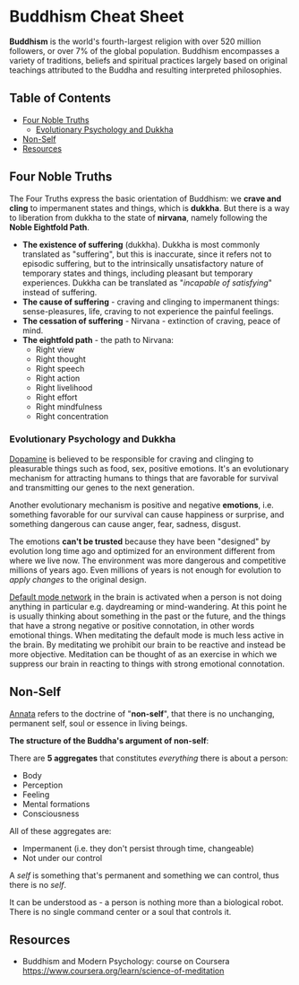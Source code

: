 # Buddhism Cheat Sheet

**Buddhism** is the world's fourth-largest religion with over 520 million followers, 
or over 7% of the global population. Buddhism encompasses a variety of traditions, beliefs 
and spiritual practices largely based on original teachings attributed to the Buddha and resulting 
interpreted philosophies.

## Table of Contents

- [Four Noble Truths](#four-noble-truths)
  - [Evolutionary Psychology and Dukkha](#evolutionary-psychology-and-dukkha)
- [Non-Self](non-self)
- [Resources](#resources)

## Four Noble Truths

The Four Truths express the basic orientation of Buddhism: we **crave and cling** to impermanent states and things, 
which is **dukkha**. But there is a way to liberation from dukkha to the state of **nirvana**, namely following the 
**Noble Eightfold Path**.

- **The existence of suffering** (dukkha). Dukkha is most commonly translated as "suffering", but this is inaccurate, 
since it refers not to episodic suffering, but to the intrinsically unsatisfactory nature of temporary states and 
things, including pleasant but temporary experiences. Dukkha can be translated as "*incapable of satisfying*" 
instead of suffering.
- **The cause of suffering** - craving and clinging to impermanent things: sense-pleasures, life, craving to not 
experience the painful feelings.
- **The cessation of suffering** - Nirvana - extinction of craving, peace of mind.
- **The eightfold path** - the path to Nirvana:
  - Right view
  - Right thought
  - Right speech
  - Right action
  - Right livelihood
  - Right effort
  - Right mindfulness
  - Right concentration

### Evolutionary Psychology and Dukkha

[Dopamine](https://en.wikipedia.org/wiki/Dopamine) is believed to be responsible for craving and clinging to 
pleasurable things such as food, sex, positive emotions. It's an evolutionary mechanism for attracting humans to things
that are favorable for survival and transmitting our genes to the next generation.

Another evolutionary mechanism is positive and negative **emotions**, i.e. something favorable for our survival can cause 
happiness or surprise, and something dangerous can cause anger, fear, sadness, disgust. 

The emotions **can't be trusted** because they have been "designed" by evolution long time ago and optimized for an 
environment different from where we live now. The environment was more dangerous and competitive millions of years ago.
Even millions of years is not enough for evolution to *apply changes* to the original design.

[Default mode network](https://en.wikipedia.org/wiki/Default_mode_network) in the brain is activated when a person is 
not doing anything in particular e.g. daydreaming or mind-wandering. At this point he is usually 
thinking about something in the past or the future, and the things that have a strong negative or positive connotation, 
in other words emotional things. When meditating the default mode is much less active in the brain. 
By meditating we prohibit our brain to be reactive and instead be more objective.
Meditation can be thought of as an exercise in which we suppress our brain in reacting to things with strong emotional 
connotation.

## Non-Self

[Annata](https://en.wikipedia.org/wiki/Anatta) refers to the doctrine of "**non-self**", that there is no unchanging, 
permanent self, soul or essence in living beings.

**The structure of the Buddha's argument of non-self**:
 
There are **5 aggregates** that constitutes *everything* there is about a person:

- Body
- Perception 
- Feeling
- Mental formations
- Consciousness

All of these aggregates are:

- Impermanent (i.e. they don't persist through time, changeable)
- Not under our control 

A *self* is something that's permanent and something we can control, thus there is no *self*.

It can be understood as - a person is nothing more than a biological robot. There is no single command center or a soul
that controls it.
 
## Resources

- Buddhism and Modern Psychology: course on Coursera https://www.coursera.org/learn/science-of-meditation
   
